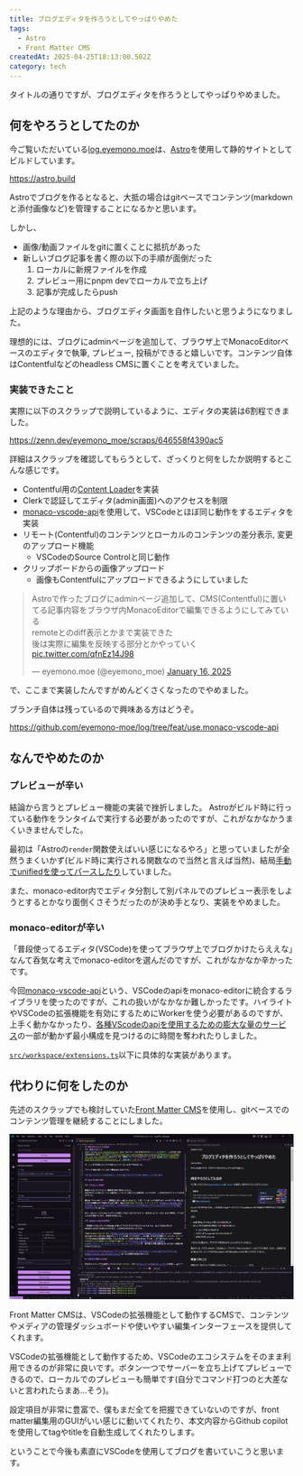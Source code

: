 ```yaml
---
title: ブログエディタを作ろうとしてやっぱりやめた
tags:
  - Astro
  - Front Matter CMS
createdAt: 2025-04-25T18:13:00.502Z
category: tech
---
```


タイトルの通りですが、ブログエディタを作ろうとしてやっぱりやめました。

## 何をやろうとしてたのか

今ご覧いただいている[log.eyemono.moe](/)は、[Astro](https://astro.build)を使用して静的サイトとしてビルドしています。

<https://astro.build>

Astroでブログを作るとなると、大抵の場合はgitベースでコンテンツ(markdownと添付画像など)を管理することになるかと思います。

しかし、

- 画像/動画ファイルをgitに置くことに抵抗があった
- 新しいブログ記事を書く際の以下の手順が面倒だった
  1. ローカルに新規ファイルを作成
  2. プレビュー用にpnpm devでローカルで立ち上げ
  3. 記事が完成したらpush

上記のような理由から、ブログエディタ画面を自作したいと思うようになりました。

理想的には、ブログにadminページを追加して、ブラウザ上でMonacoEditorベースのエディタで執筆, プレビュー, 投稿ができると嬉しいです。コンテンツ自体はContentfulなどのheadless CMSに置くことを考えていました。

### 実装できたこと

実際に以下のスクラップで説明しているように、エディタの実装は6割程できました。

<https://zenn.dev/eyemono_moe/scraps/646558f4390ac5>

詳細はスクラップを確認してもらうとして、ざっくりと何をしたか説明するとこんな感じです。

- Contentful用の[Content Loader](https://docs.astro.build/en/reference/content-loader-reference/)を実装
- Clerkで認証してエディタ(admin画面)へのアクセスを制限
- [monaco-vscode-api](https://github.com/CodinGame/monaco-vscode-api)を使用して、VSCodeとほぼ同じ動作をするエディタを実装
- リモート(Contentful)のコンテンツとローカルのコンテンツの差分表示, 変更のアップロード機能
  - VSCodeのSource Controlと同じ動作
- クリップボードからの画像アップロード
  - 画像もContentfulにアップロードできるようにしていました

<blockquote class="twitter-tweet"><p lang="ja" dir="ltr">Astroで作ったブログにadminページ追加して、CMS(Contentful)に置いてる記事内容をブラウザ内MonacoEditorで編集できるようにしてみている<br>remoteとのdiff表示とかまで実装できた<br>後は実際に編集を反映する部分とかやっていく <a href="https://t.co/qfnEz14J98">pic.twitter.com/qfnEz14J98</a></p>&mdash; eyemono.moe (@eyemono_moe) <a href="https://twitter.com/eyemono_moe/status/1879813068492030285?ref_src=twsrc%5Etfw">January 16, 2025</a></blockquote> <script async src="https://platform.twitter.com/widgets.js" charset="utf-8"></script>

で、ここまで実装したんですがめんどくさくなったのでやめました。

ブランチ自体は残っているので興味ある方はどうぞ。

<https://github.com/eyemono-moe/log/tree/feat/use.monaco-vscode-api>

## なんでやめたのか

### プレビューが辛い

結論から言うとプレビュー機能の実装で挫折しました。
Astroがビルド時に行っている動作をランタイムで実行する必要があったのですが、これがなかなかうまくいきませんでした。

最初は「Astroの`render`関数使えばいい感じになるやろ」と思っていましたが全然うまくいかず(ビルド時に実行される関数なので当然と言えば当然)、結局[手動でunifiedを使ってパースしたり](https://github.com/eyemono-moe/log/blob/675feeb944b894555e47f1bdb5e37b061ab7630c/src/store/previewInput.ts#L11)していました。

また、monaco-editor内でエディタ分割して別パネルでのプレビュー表示をしようとするとかなり面倒くさそうだったのが決め手となり、実装をやめました。

### monaco-editorが辛い

「普段使ってるエディタ(VSCode)を使ってブラウザ上でブログかけたらええな」なんて呑気な考えでmonaco-editorを選んだのですが、これがなかなか辛かったです。

今回[monaco-vscode-api](https://github.com/CodinGame/monaco-vscode-api)という、VSCodeのapiをmonaco-editorに統合するライブラリを使ったのですが、これの扱いがなかなか難しかったです。ハイライトやVSCodeの拡張機能を有効にするためにWorkerを使う必要があるのですが、上手く動かなかったり、[各種VScodeのapiを使用するための膨大な量のサービス](https://github.com/CodinGame/monaco-vscode-api/wiki/List-of-service-overrides)の一部が動かず最小構成を見つけるのに時間を奪われたりしました。

[`src/workspace/extensions.ts`](https://github.com/eyemono-moe/log/tree/feat/use.monaco-vscode-api/src/workspace)以下に具体的な実装があります。

## 代わりに何をしたのか

先述のスクラップでも検討していた[Front Matter CMS](https://frontmatter.codes)を使用し、gitベースでのコンテンツ管理を継続することにしました。

![FrontMatterCMSパネルを開いたVSCodeのエディタ画面](../../../public/media/250425-blog-editor/1745603498749-image.png)

Front Matter CMSは、VSCodeの拡張機能として動作するCMSで、コンテンツやメディアの管理ダッシュボードや使いやすい編集インターフェースを提供してくれます。

VSCodeの拡張機能として動作するため、VSCodeのエコシステムをそのまま利用できるのが非常に良いです。ボタン一つでサーバーを立ち上げてプレビューできるので、ローカルでのプレビューも簡単です(自分でコマンド打つのと大差ないと言われたらまあ...そう)。

設定項目が非常に豊富で、僕もまだ全てを把握できていないのですが、front matter編集用のGUIがいい感じに動いてくれたり、本文内容からGithub copilotを使用してtagやtitleを自動生成してくれたりします。

ということで今後も素直にVSCodeを使用してブログを書いていこうと思います。
